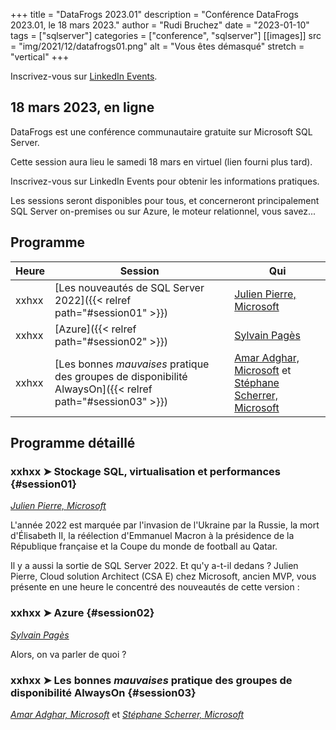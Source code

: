 +++
title = "DataFrogs 2023.01"
description = "Conférence DataFrogs 2023.01, le 18 mars 2023."
author = "Rudi Bruchez"
date = "2023-01-10"
tags = ["sqlserver"]
categories = ["conference", "sqlserver"]
[[images]]
  src = "img/2021/12/datafrogs01.png"
  alt = "Vous êtes démasqué"
  stretch = "vertical"
+++

Inscrivez-vous sur [LinkedIn Events](https://www.linkedin.com/events/datafrogs2022-016866712325664120832/).

<!--more-->

## 18 mars 2023, en ligne

DataFrogs est une conférence communautaire gratuite sur Microsoft SQL Server.

Cette session aura lieu le samedi 18 mars en virtuel (lien fourni plus tard).

Inscrivez-vous sur LinkedIn Events pour obtenir les informations pratiques.

Les sessions seront disponibles pour tous, et concerneront principalement SQL Server on-premises ou sur Azure, le moteur relationnel, vous savez... 

## Programme

Heure | Session | Qui |
-------- | ------ | ------ |
xxhxx | [Les nouveautés de SQL Server 2022]({{< relref path="#session01" >}}) | [Julien Pierre, Microsoft](https://www.linkedin.com/in/julien-pierre-15782127/) 
xxhxx | [Azure]({{< relref path="#session02" >}}) | [Sylvain Pagès](https://www.linkedin.com/in/sylvain-pag%C3%A8s-2b5170107/)
xxhxx | [Les bonnes _mauvaises_ pratique des groupes de disponibilité AlwaysOn]({{< relref path="#session03" >}}) | [Amar Adghar, Microsoft]() et [Stéphane Scherrer, Microsoft]() |

## Programme détaillé

### xxhxx &#10148; Stockage SQL, virtualisation et performances {#session01}

[_Julien Pierre, Microsoft_](https://www.linkedin.com/in/julien-pierre-15782127/)

L'année 2022 est marquée par l'invasion de l'Ukraine par la Russie, la mort d'Élisabeth II, 
la réélection d'Emmanuel Macron à la présidence de la République française et la Coupe du monde de football au Qatar.

Il y a aussi la sortie de SQL Server 2022. Et qu'y a-t-il dedans ? Julien Pierre, Cloud solution Architect (CSA E) chez Microsoft, ancien MVP, 
vous présente en une heure le concentré des nouveautés de cette version : 


### xxhxx &#10148; Azure {#session02}

[_Sylvain Pagès_](https://www.linkedin.com/in/sylvain-pag%C3%A8s-2b5170107/)

Alors, on va parler de quoi ?

### xxhxx &#10148; Les bonnes _mauvaises_ pratique des groupes de disponibilité AlwaysOn {#session03}

[_Amar Adghar, Microsoft_]() et [_Stéphane Scherrer, Microsoft_]()

